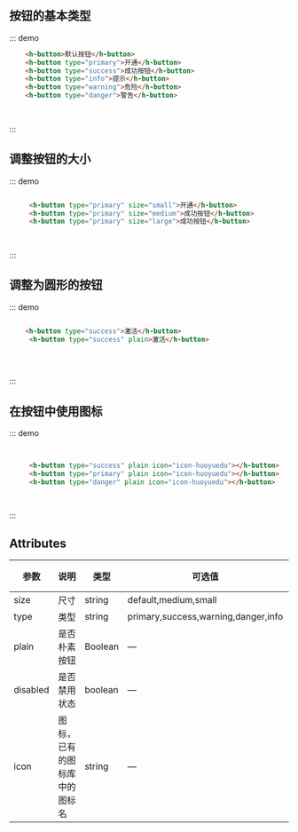 
## 按钮的基本类型
::: demo
```html
    <h-button>默认按钮</h-button>
    <h-button type="primary">开通</h-button>
    <h-button type="success">成功按钮</h-button>
    <h-button type="info">提示</h-button>
    <h-button type="warning">危险</h-button>
    <h-button type="danger">警告</h-button>
    
   

```
:::
<style>
.btn-mark{
  margin-left:15px;
  margin-right:15px;
}
</style>
## 调整按钮的大小
::: demo
```html

     <h-button type="primary" size="small">开通</h-button>
     <h-button type="primary" size="medium">成功按钮</h-button>
     <h-button type="primary" size="large">成功按钮</h-button>
    
   


```
:::
## 调整为圆形的按钮
::: demo
```html

    <h-button type="success">激活</h-button>
     <h-button type="success" plain>激活</h-button>
   
    
   


```
:::

## 在按钮中使用图标
::: demo
```html

  
     <h-button type="success" plain icon="icon-huoyuedu"></h-button>
     <h-button type="primary" plain icon="icon-huoyuedu"></h-button>
     <h-button type="danger" plain icon="icon-huoyuedu"></h-button>
    
   


```
:::

<!-- ::: demo
```html

 <h-button type="primary" size="small">开通</h-button>
    <h-button type="success" size="medium">成功按钮</h-button>
    <h-button type="info">信息按钮</h-button>
    <h-button type="warning" plain>优</h-button>
    <h-button type="danger" disabled>危险按钮</h-button>
    <h-button type="warning" plain icon="icon-huoyuedu"></h-button>
  <hsh-timer class="ss"></hsh-timer>


```
::: -->





## Attributes
| 参数      | 说明    | 类型      | 可选值       | 默认值   |
|---------- |-------- |---------- |-------------  |-------- |
| size     | 尺寸   | string  |   default,medium,small            |    —     |
| type     | 类型   | string    |   primary,success,warning,danger,info |     —    |
| plain     | 是否朴素按钮   | Boolean    | — | false   |
| disabled  | 是否禁用状态    | boolean   | —   | false   |
| icon  | 图标，已有的图标库中的图标名 | string   |  —  |  —  |
